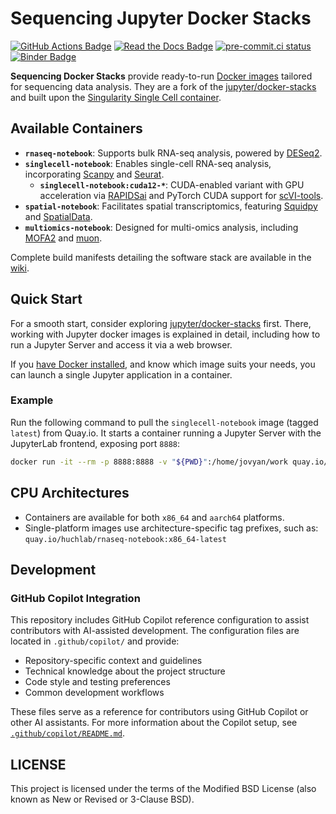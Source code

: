 # Sequencing Jupyter Docker Stacks

[![GitHub Actions Badge](https://github.com/huchlab/sequencing-docker-stacks/actions/workflows/docker.yml/badge.svg)](https://github.com/huchlab/sequencing-docker-stacks/actions/workflows/docker.yml?query=branch%3Amain "Docker image build status")
[![Read the Docs Badge](https://img.shields.io/readthedocs/sequencing-docker-stacks.svg)](https://sequencing-docker-stacks.readthedocs.io/en/latest/ "Documentation build status")
[![pre-commit.ci status](https://results.pre-commit.ci/badge/github/huchlab/sequencing-docker-stacks/main.svg)](https://results.pre-commit.ci/latest/github/huchlab/sequencing-docker-stacks/main)
[![Binder Badge](https://static.mybinder.org/badge_logo.svg)](https://mybinder.org/v2/gh/huchlab/sequencing-docker-stacks/main?urlpath=lab/tree/README.ipynb "Launch a quay.io/jupyter/base-notebook container on mybinder.org")

**Sequencing Docker Stacks** provide ready-to-run [Docker images](https://quay.io/organization/huchlab) tailored for sequencing data analysis.
They are a fork of the [jupyter/docker-stacks](https://github.com/jupyter/docker-stacks) and built upon the [Singularity Single Cell container](https://gitlab.hrz.tu-chemnitz.de/dcgc-bfx/singularity/singularity-single-cell).

## Available Containers

- **`rnaseq-notebook`**: Supports bulk RNA-seq analysis, powered by [DESeq2](https://bioconductor.org/packages/release/bioc/html/DESeq2.html).
- **`singlecell-notebook`**: Enables single-cell RNA-seq analysis, incorporating [Scanpy](https://scanpy.readthedocs.io/en/stable/) and [Seurat](https://satijalab.org/seurat/).
  - **`singlecell-notebook:cuda12-*`**: CUDA-enabled variant with GPU acceleration via [RAPIDSai](https://rapids.ai/) and PyTorch CUDA support for [scVI-tools](https://docs.scvi-tools.org/).
- **`spatial-notebook`**: Facilitates spatial transcriptomics, featuring [Squidpy](https://squidpy.readthedocs.io/en/stable/) and [SpatialData](https://spatialdata.scverse.org/en/stable/).
- **`multiomics-notebook`**: Designed for multi-omics analysis, including [MOFA2](https://biofam.github.io/MOFA2/) and [muon](https://github.com/scverse/muon).

Complete build manifests detailing the software stack are available in the [wiki](https://github.com/huchlab/sequencing-docker-stacks/wiki).

## Quick Start

For a smooth start, consider exploring [jupyter/docker-stacks](https://github.com/jupyter/docker-stacks) first.
There, working with Jupyter docker images is explained in detail, including how to run a Jupyter Server and access it via a web browser.

If you [have Docker installed](https://docs.docker.com/get-started/get-docker/), and know which image suits your needs, you can launch a single Jupyter application in a container.

### Example

Run the following command to pull the `singlecell-notebook` image (tagged `latest`) from Quay.io. It starts a container running a Jupyter Server with the JupyterLab frontend, exposing port `8888`:

```bash
docker run -it --rm -p 8888:8888 -v "${PWD}":/home/jovyan/work quay.io/huchlab/singlecell-notebook:latest
```

## CPU Architectures

- Containers are available for both `x86_64` and `aarch64` platforms.
- Single-platform images use architecture-specific tag prefixes, such as:
  `quay.io/huchlab/rnaseq-notebook:x86_64-latest`

## Development

### GitHub Copilot Integration

This repository includes GitHub Copilot reference configuration to assist contributors with AI-assisted development. The configuration files are located in `.github/copilot/` and provide:

- Repository-specific context and guidelines
- Technical knowledge about the project structure
- Code style and testing preferences
- Common development workflows

These files serve as a reference for contributors using GitHub Copilot or other AI assistants. For more information about the Copilot setup, see [`.github/copilot/README.md`](https://github.com/huchlab/sequencing-docker-stacks/blob/main/.github/copilot/README.md).

## LICENSE

This project is licensed under the terms of the Modified BSD License (also known as New or Revised or 3-Clause BSD).

